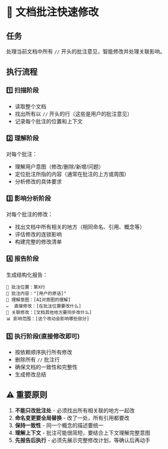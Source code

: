 # 📝 文档批注快速修改

## 任务
处理当前文档中所有 `//` 开头的批注意见，智能修改并处理关联影响。

## 执行流程

### 1️⃣ 扫描阶段
- 读取整个文档
- 找出所有以 `//` 开头的行（这些是用户的批注意见）
- 记录每个批注的位置和上下文

### 2️⃣ 理解阶段
对每个批注：
- 理解用户意图（修改/删除/新增/问题）
- 定位批注所指的内容（通常在批注的上方或周围）
- 分析修改的具体要求

### 3️⃣ 影响分析阶段
对每个批注的修改：
- 找出文档中所有相关的地方（相同命名、引用、概念等）
- 评估修改的连锁影响
- 构建完整的修改清单

### 4️⃣ 报告阶段
生成结构化报告：
```
📍 批注位置：第X行
💬 批注内容："[用户的原话]"
🎯 理解意图：[AI对意图的理解]
✏️  直接修改：[在批注位置要改什么]
🔗 关联修改：[文档其他地方要同步改什么]
📊 影响范围：[这个改动会影响哪些部分]
```

### 5️⃣ 执行阶段(直接修改即可)
- 按依赖顺序执行所有修改
- 删除所有 `//` 批注行
- 确保文档的一致性和完整性
- 生成修改总结

## ⚠️ 重要原则
1. **不能只改批注处** - 必须找出所有相关联的地方一起改
2. **命名变更要全局替换** - 改了一处，所有引用都要改
3. **保持一致性** - 同一个概念的描述要统一
4. **理解上下文** - 批注可能很简短，要结合上下文理解完整意图
5. **先报告后执行** - 必须先展示完整修改计划，等确认后再动手

